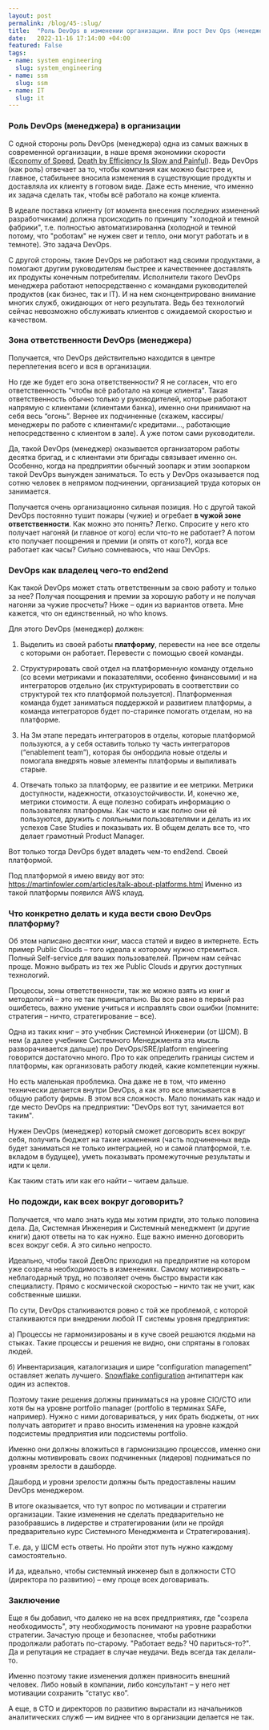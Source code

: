```yaml
---
layout: post
permalink: /blog/45-:slug/
title:  "Роль DevOps в изменении организации. Или рост Dev Ops (менеджера) в CTO (директора по развитию)"
date:   2022-11-16 17:14:00 +04:00
featured: False
tags: 
- name: system engineering
  slug: system_engineering
- name: ssm
  slug: ssm
- name: IT
  slug: it
---
```


### Роль DevOps (менеджера) в организации

С одной стороны роль DevOps (менеджера) одна из самых важных в современной организации, в наше время экономики скорости ([Economy of Speed](https://www.mu-sigma.com/our-musings/blog/economies-of-speed-the-new-business-battleground), [Death by Efficiency Is Slow and Painful](https://www.oreilly.com/library/view/the-software-architect/9781492077534/ch35.html)). Ведь DevOps (как роль) отвечает за то, чтобы компания как можно быстрее и, главное, стабильнее вносила изменения в существующие продукты и доставляла их клиенту в готовом виде. Даже есть мнение, что именно их задача сделать так, чтобы всё работало на конце клиента.

В идеале поставка клиенту (от момента внесения последних изменений разработчиками) должна происходить по принципу "холодной и темной фабрики", т.е. полностью автоматизированна (холодной и темной потому, что "роботам" не нужен свет и тепло, они могут работать и в темноте). Это задача DevOps. 

С другой стороны, такие DevOps не работают над своими продуктами, а помогают другим руководителям быстрее и качественнее доставлять их продукты конечным потребителям. Исполнители такого DevOps менеджера работают непосредственно с командами руководителей продуктов (как бизнес, так и IT). И на нем сконцентрировано внимание многих служб, ожидающих от него результата. Ведь без  технологий сейчас невозможно обслуживать клиентов с ожидаемой скоростью и качеством.

### Зона ответственности DevOps (менеджера)

Получается, что DevOps действительно находится в центре переплетения всего и вся в организации.   <!--more-->

Но где же будет его зона ответственности? Я не согласен, что его ответственность “чтобы всё работало на конце клиента". Такая ответственность обычно только у руководителей, которые работают напрямую с клиентами (клиентами банка), именно они принимают на себя весь “огонь”. Вернее их подчиненные (скажем, кассиры/менеджеры по работе с клиентами/c кредитами..., работающие непосредственно с клиентом в зале). А уже потом сами руководители.

Да, такой DevOps (менеджер) оказывается организатором работы десятка бригад, и с клиентами эти бригады связывает именно он. Особенно, когда на предприятии обычный зоопарк и этим зоопарком такой DevOps вынужден заниматься. То есть у DevOps оказывается под сотню человек в непрямом подчинении, организацией труда которых он занимается. 

Получается очень организационно сильная позиция. Но с другой такой DevOps постоянно тушит пожары (чужие) и огребает **в чужой зоне ответственности**. Как можно это понять? Легко. Спросите у него кто получает нагоняй (и главное от кого) если что-то не работает? А потом кто получает поощрения и премии (и опять от кого?), когда все работает как часы? Сильно сомневаюсь, что наш DevOps. <!--more-->

### DevOps как владелец чего-то end2end

Как такой DevOps может стать ответственным за свою работу и только за нее? Получая поощрения и премии за хорошую работу и не получая нагоняи за чужие просчеты? Ниже – один из вариантов ответа. Мне кажется, что он единственный, но who knows.

Для этого DevOps (менеджер) должен:

1) Выделить из своей работы **платформу**, перевести на нее все отделы с которыми он работает. Перевести с помощью своей команды.

2) Структурировать свой отдел на платформенную команду отдельно (со всеми метриками и показателями, особенно финансовыми) и на интеграторов отдельно (их структурировать в соответствии со структурой тех кто платформой пользуется). Платформенная команда будет заниматься поддержкой и развитием платформы, а команда интеграторов будет по-старинке помогать отделам, но на платформе.

3) На 3м этапе передать интеграторов в отделы, которые платформой пользуются, а у себя оставить только ту часть интеграторов (“enablement team”), которая бы онбордила новые отделы и помогала внедрять новые элементы платформы и выпиливать старые.

4) Отвечать только за платформу, ее развитие и ее метрики. Метрики доступности, надежности, отказоустойчивости. И, конечно же, метрики стоимости. А еще полезно собирать информацию о пользователях платформы. Как часто и как полно они ей пользуются, дружить с лояльными пользователями и делать из их успехов Case Studies и показывать их. В общем делать все то, что делает грамотный Product Manager.

Вот только тогда DevOps будет владеть чем-то end2end. Своей платформой.

Под платформой я имею ввиду вот это: https://martinfowler.com/articles/talk-about-platforms.html Именно из такой платформы появился AWS клауд.

### Что конкретно делать и куда вести свою DevOps платформу?

Об этом написано десятки книг, масса статей и видео в интернете. Есть пример Public Clouds – того идеала к которому нужно стремиться. Полный Self-service для ваших пользователей. Причем нам сейчас проще. Можно выбрать из тех же Public Clouds и других доступных технологий.

Процессы, зоны ответственности, так же можно взять из книг и методологий – это не так принципально. Вы все равно в первый раз ошибетесь, важно умение учиться и исправлять свои ошибки (помните: стратегия – ничто, стратегирование – все).

Одна из таких книг – это учебник Системной Инженерии (от ШСМ). В нем (а далее учебнике Системного Менеджмента эта мысль разворачивается дальше) про DevOps/SRE/platform engineering говорится достаточно много. Про то как определить границы систем и платформы, как организовать работу людей, какие компетенции нужны.

Но есть маленькая проблемка. Она даже не в том, что именно технически делается внутри DevOps, а как это все вписывается в общую работу фирмы. В этом вся сложность. Мало понимать как надо и где место DevOps на предприятии: "DevOps вот тут, занимается вот таким".

Нужен DevOps (менеджер) который сможет договорить всех вокруг себя, получить бюджет на такие изменения (часть подчиненных ведь будет заниматься не только интеграцией, но и самой платформой, т.е. вкладом в будущее), уметь показывать промежуточные результаты и идти к цели.

Как таким стать или как его найти – читаем дальше.

### Но подожди, как всех вокруг договорить?

Получается, что мало знать куда мы хотим придти, это только половина дела. Да, Системная Инженерия и Системный менеджмент (и другие книги) дают ответы на то как нужно. Еще важно именно договорить всех вокруг себя. А это сильно непросто. 

Идеально, чтобы такой ДевОпс приходил на предприятие на котором уже созрела необходимость в изменениях. Самому мотивировать – неблагодарный труд, но позволяет очень быстро вырасти как специалисту. Прямо с космической скоростью – ничто так не учит, как собственные шишки.

По сути, DevOps сталкиваются ровно с той же проблемой, с которой сталкиваются при внедрении любой IT системы уровня предприятия:

а) Процессы не гармонизированы и в куче своей решаются людьми на стыках. Такие процессы и решения не видно, они спрятаны в головах людей.

б) Инвентаризация, каталогизация и шире “configuration management” оставляет желать лучшего. [Snowflake configuration](https://www.sumologic.com/blog/snowflake-configurations-and-devops-automation/) антипаттерн как один из аспектов.

Поэтому такие решения должны приниматься на уровне CIO/CTO или хотя бы на уровне portfolio manager (portfolio в терминах SAFe, например). Нужно с ними договариваться, у них брать бюджеты, от них получать авторитет и право вносить изменения на уровне каждой подсистемы предприятия или подсистемы portfolio.

Именно они должны вложиться в гармонизацию процессов, именно они должны мотивировать своих подчиненных (лидеров) подниматься по уровням зрелости в дашборде.

Дашборд и уровни зрелости должны быть предоставлены нашим DevOps менеджером.

В итоге оказывается, что тут вопрос по мотивации и стратегии организации. Такие изменения не сделать предварительно не разобравшись в лидерстве и стратегировании (или не пройдя предварительно курс Системного Менеджмента и Стратегирования).

Т.е. да, у ШСМ есть ответы. Но пройти этот путь нужно каждому самостоятельно.

И да, идеально, чтобы системный инженер был в должности CTO (директора по развитию) – ему проще всех договаривать.

### Заключение

Еще я бы добавил, что далеко не на всех предприятиях, где "созрела необходимость", эту необходимость понимают на уровне разработки стратегии. Зачастую проще и безопаснее, чтобы работники продолжали работать по-старому. "Работает ведь? Ч0 париться-то?". Да и репутация не страдает в случае неудачи. Ведь всегда так делали-то.

Именно поэтому такие изменения должен привносить внешний человек. Либо новый в компании, либо консультант – у него нет мотивации сохранить “статус кво”.

А еще, в CTO и директоров по развитию вырастали из начальников аналитических служб –– им виднее что в организации делается не так.